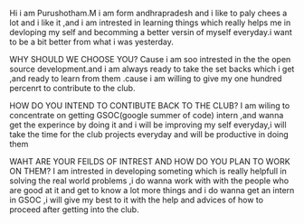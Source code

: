 Hi i am Purushotham.M i am form andhrapradesh and i like to paly chees a lot and i like it ,and i am intrested in learning things which really helps me in devloping my self and becomming
a better versin of myself everyday.i want to be a bit better from what i was yesterday.

WHY SHOULD WE CHOOSE YOU?
      Cause i am soo intrested in the the open source development.and i am always ready to take the set backs which i get ,and ready to learn from them .cause i am willing to give my one hundred
      percenrt to contribute to the club.
      
HOW DO YOU INTEND TO CONTIBUTE BACK TO THE CLUB?
       I am wiling to concentrate on getting  GSOC(google summer of code) intern ,and wanna get the experince by doing it and i will be improving my self everyday,i will take the time for the club 
       projects everyday and will be productive in doing them
       
WAHT ARE YOUR FEILDS OF INTREST AND HOW DO YOU PLAN TO WORK ON THEM?
        I am intrested in developing someting which is really helpfull in solving the real world problems ,i do wanna work with with the people who are good at it and get to know a lot more things
        and i do wanna get an intern in GSOC ,i will give my  best to it with the help and advices of how to proceed after getting into the club.
       
